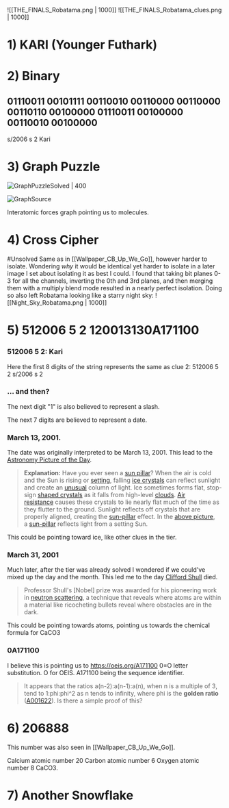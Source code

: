 ![[THE_FINALS_Robatama.png | 1000]]
![[THE_FINALS_Robatama_clues.png | 1000]]

# 1) KARI (Younger Futhark)

# 2) Binary 
## 01110011 00101111 00110010 00110000 00110000 00110110 00100000 01110011 00100000 00110010 00100000
s/2006 s 2
Kari

# 3) Graph Puzzle
![GraphPuzzleSolved | 400](https://media.discordapp.net/attachments/1011929497139953744/1093923335605330081/image.png)

![GraphSource](https://media.springernature.com/lw685/springer-static/image/chp%3A10.1007%2F978-3-031-18621-9_3/MediaObjects/476436_2_En_3_Fig7_HTML.png)

Interatomic forces graph pointing us to molecules.

# 4) Cross Cipher
#Unsolved 
Same as in [[Wallpaper_CB_Up_We_Go]], however harder to isolate.
Wondering *why* it would be identical yet harder to isolate in a later image I set about isolating it as best I could.
I found that taking bit planes 0-3 for all the channels, inverting the 0th and 3rd planes, and then merging them with a multiply blend mode resulted in a nearly perfect isolation.
Doing so also left Robatama looking like a starry night sky:
![[Night_Sky_Robatama.png | 1000]]

# 5) 512006 5 2 120013130A171100

### 512006 5 2: Kari
Here the first 8 digits of the string represents the same as clue 2:
512006 5 2 
s/2006 s 2

### ... and then? 
The next digit "1" is also believed to represent a slash.

The next 7 digits are believed to represent a date.

### March 13, 2001.
The date was originally interpreted to be March 13, 2001. This lead to the [Astronomy Picture of the Day](https://apod.nasa.gov/apod/ap010313.html).
>**Explanation:** Have you ever seen a [sun pillar](http://ww2010.atmos.uiuc.edu/(Gh)/guides/mtr/opt/ice/sp.rxml)? When the air is cold and the Sun is rising or [setting](https://apod.nasa.gov/apod/ap980526.html), falling [ice crystals](http://samba.student.oulu.fi/~jarkkoko/REPLICA.HTM) can reflect sunlight and create an [unusual](https://apod.nasa.gov/apod/ap000507.html) column of light. Ice sometimes forms flat, stop-sign [shaped crystals](http://www.sundog.clara.co.uk/halo/crystals.htm) as it falls from high-level [clouds](http://www.met.tamu.edu/class/Metr304/Exer10dir/classification.html). [Air resistance](http://www.lerc.nasa.gov/WWW/K-12/airplane/bga.html) causes these crystals to lie nearly flat much of the time as they flutter to the ground. Sunlight reflects off crystals that are properly aligned, creating the [sun-pillar](http://www.sundog.clara.co.uk/halo/pillar.htm) effect. In the [above picture](http://geocities.com/stanzman_2001/), a [sun-pillar](http://www.meteoros.de/englisch/ee08e.htm) reflects light from a setting Sun.

This could be pointing toward ice, like other clues in the tier.

### March 31, 2001
Much later, after the tier was already solved I wondered if we could've mixed up the day and the month.
This led me to the day [Clifford Shull](https://en.wikipedia.org/wiki/Clifford_Shull) died.
> Professor Shull's \[Nobel] prize was awarded for his pioneering work in [neutron scattering](https://en.wikipedia.org/wiki/Neutron_scattering "Neutron scattering"), a technique that reveals where atoms are within a material like ricocheting bullets reveal where obstacles are in the dark.

This could be pointing towards atoms, pointing us towards the chemical formula for CaCO3

### 0A171100
I believe this is pointing us to https://oeis.org/A171100
0=O letter substitution. O for OEIS.
A171100 being the sequence identifier.

> It appears that the ratios a(n-2):a(n-1):a(n), when n is a multiple of 3, tend to 1:phi:phi^2 as n tends to infinity, where phi is the **golden ratio** ([A001622](https://oeis.org/A001622 "Decimal expansion of golden ratio phi (or tau) = (1 + sqrt(5))/2.")). Is there a simple proof of this?

# 6) 206888
This number was also seen in [[Wallpaper_CB_Up_We_Go]].

Calcium atomic number 20
Carbon atomic number 6
Oxygen atomic number 8
CaCO3.

# 7) Another Snowflake
